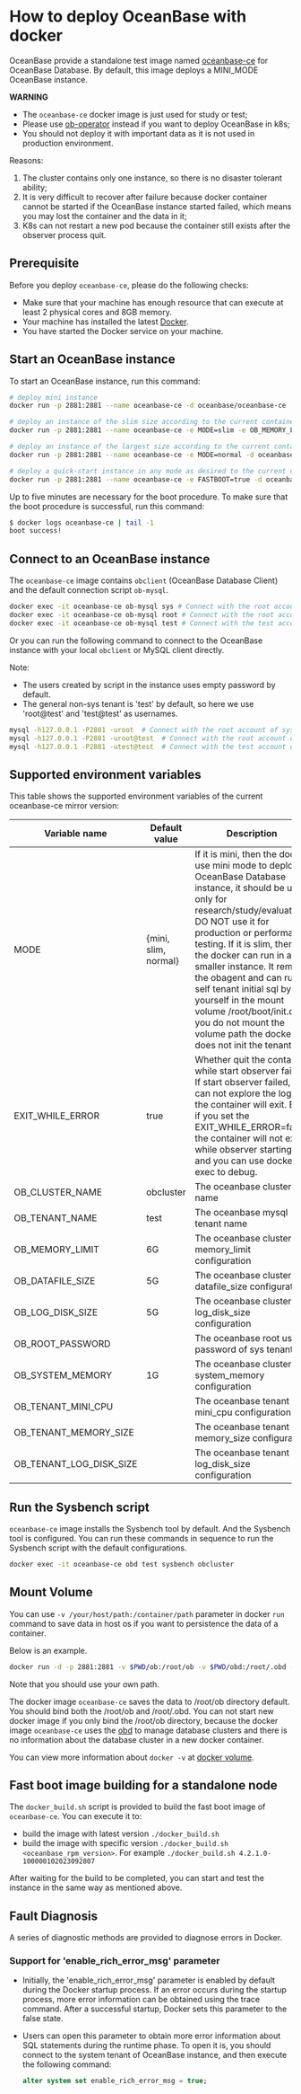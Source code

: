# How to deploy OceanBase with docker

OceanBase provide a standalone test image named [oceanbase-ce](https://hub.docker.com/r/oceanbase/oceanbase-ce) for OceanBase Database. By default, this image deploys a MINI_MODE OceanBase instance.

**WARNING**

- The `oceanbase-ce` docker image is just used for study or test;
- Please use [ob-operator](https://github.com/oceanbase/ob-operator) instead if you want to deploy OceanBase in k8s;
- You should not deploy it with important data as it is not used in production environment.

Reasons:

1. The cluster contains only one instance, so there is no disaster tolerant ability;
2. It is very difficult to recover after failure because docker container cannot be started if the OceanBase instance started failed, which means you may lost the container and the data in it;
3. K8s can not restart a new pod because the container still exists after the observer process quit.

## Prerequisite

Before you deploy `oceanbase-ce`, please do the following checks:

- Make sure that your machine has enough resource that can execute at least 2 physical cores and 8GB memory.
- Your machine has installed the latest [Docker](https://docs.docker.com/get-docker/).
- You have started the Docker service on your machine.

## Start an OceanBase instance

To start an OceanBase instance, run this command:

```bash
# deploy mini instance
docker run -p 2881:2881 --name oceanbase-ce -d oceanbase/oceanbase-ce

# deploy an instance of the slim size according to the current container
docker run -p 2881:2881 --name oceanbase-ce -e MODE=slim -e OB_MEMORY_LIMIT=5G -v {init_sql_folder_path}:/root/boot/init.d -d oceanbase/oceanbase-ce

# deploy an instance of the largest size according to the current container
docker run -p 2881:2881 --name oceanbase-ce -e MODE=normal -d oceanbase/oceanbase-ce

# deploy a quick-start instance in any mode as desired to the current container
docker run -p 2881:2881 --name oceanbase-ce -e FASTBOOT=true -d oceanbase/oceanbase-ce
```

Up to five minutes are necessary for the boot procedure. To make sure that the boot procedure is successful, run this command:

```bash
$ docker logs oceanbase-ce | tail -1
boot success!
```

## Connect to an OceanBase instance

The `oceanbase-ce` image contains `obclient` (OceanBase Database Client) and the default connection script `ob-mysql`.

```bash
docker exec -it oceanbase-ce ob-mysql sys # Connect with the root account of sys tenant
docker exec -it oceanbase-ce ob-mysql root # Connect with the root account of a general tenant
docker exec -it oceanbase-ce ob-mysql test # Connect with the test account of a general tenant
```

Or you can run the following command to connect to the OceanBase instance with your local `obclient` or MySQL client directly.

Note: 
- The users created by script in the instance uses empty password by default.
- The general non-sys tenant is 'test' by default, so here we use 'root@test' and 'test@test' as usernames.

```bash
mysql -h127.0.0.1 -P2881 -uroot  # Connect with the root account of sys tenant
mysql -h127.0.0.1 -P2881 -uroot@test  # Connect with the root account of a general tenant
mysql -h127.0.0.1 -P2881 -utest@test  # Connect with the test account of a general tenant
```

## Supported environment variables

This table shows the supported environment variables of the current oceanbase-ce mirror version:

| Variable name           | Default value        | Description                                                                                                                                                                                                                                                                                                                                                                                                                                               |
|-------------------------|----------------------|-----------------------------------------------------------------------------------------------------------------------------------------------------------------------------------------------------------------------------------------------------------------------------------------------------------------------------------------------------------------------------------------------------------------------------------------------------------|
| MODE                    | {mini, slim, normal} | If it is mini, then the docker use mini mode to deploy OceanBase Database instance, it should be used only for research/study/evaluation.  DO NOT use it for production or performance testing. If it is slim, then the docker can run in a smaller instance. It remove the obagent and can run a self tenant initial sql by yourself in the mount volume /root/boot/init.d. If you do not mount the volume path the docker does not init the tenant sql. |
| EXIT_WHILE_ERROR        | true                 | Whether quit the container while start observer failed. If start observer failed, you can not explore the logs as the container will exit. But if you set the EXIT_WHILE_ERROR=false, the container will not exit while observer starting fail and you can use docker exec to debug.                                                                                                                                                                      |
| OB_CLUSTER_NAME         | obcluster            | The oceanbase cluster name                                                                                                                                                                                                                                                                                                                                                                                                                                |
| OB_TENANT_NAME          | test                 | The oceanbase mysql tenant name                                                                                                                                                                                                                                                                                                                                                                                                                           |
| OB_MEMORY_LIMIT         | 6G                   | The oceanbase cluster memory_limit configuration                                                                                                                                                                                                                                                                                                                                                                                                          |
| OB_DATAFILE_SIZE        | 5G                   | The oceanbase cluster datafile_size configuration                                                                                                                                                                                                                                                                                                                                                                                                         |
| OB_LOG_DISK_SIZE        | 5G                   | The oceanbase cluster log_disk_size configuration                                                                                                                                                                                                                                                                                                                                                                                                         |
| OB_ROOT_PASSWORD        |                      | The oceanbase root user password of sys tenant                                                                                                                                                                                                                                                                                                                                                                                                            |
| OB_SYSTEM_MEMORY        | 1G                   | The oceanbase cluster system_memory configuration                                                                                                                                                                                                                                                                                                                                                                                                         |
| OB_TENANT_MINI_CPU      |                      | The oceanbase tenant mini_cpu configuration                                                                                                                                                                                                                                                                                                                                                                                                               |
| OB_TENANT_MEMORY_SIZE   |                      | The oceanbase tenant memory_size configuration                                                                                                                                                                                                                                                                                                                                                                                                            |
| OB_TENANT_LOG_DISK_SIZE |                      | The oceanbase tenant log_disk_size configuration                                                                                                                                                                                                                                                                                                                                                                                                          |

## Run the Sysbench script

`oceanbase-ce` image installs the Sysbench tool by default. And the Sysbench tool is configured. You can run these commands in sequence to run the Sysbench script with the default configurations.

```bash
docker exec -it oceanbase-ce obd test sysbench obcluster
```

## Mount Volume

You can use `-v /your/host/path:/container/path` parameter in docker `run` command to save data in host os if you want to persistence the data of a container.

Below is an example.

```bash
docker run -d -p 2881:2881 -v $PWD/ob:/root/ob -v $PWD/obd:/root/.obd --name oceanbase oceanbase/oceanbase-ce
```

Note that you should use your own path.

The docker image `oceanbase-ce` saves the data to /root/ob directory default. You should bind both the /root/ob and /root/.obd. You can not start new docker image if you only bind the /root/ob directory, because the docker image `oceanbase-ce` uses the [obd](https://github.com/oceanbase/obdeploy) to manage database clusters and there is no information about the database cluster in a new docker container.

You can view more information about `docker -v` at [docker volume](https://docs.docker.com/storage/volumes/).

## Fast boot image building for a standalone node

The `docker_build.sh` script is provided to build the fast boot image of `oceanbase-ce`. You can execute it to:

- build the image with latest version `./docker_build.sh`
- build the image with specific version `./docker_build.sh <oceanbase_rpm_version>`. For example `./docker_build.sh 4.2.1.0-100000102023092807`

After waiting for the build to be completed, you can start and test the instance in the same way as mentioned above.

## Fault Diagnosis

A series of diagnostic methods are provided to diagnose errors in Docker.

### Support for 'enable_rich_error_msg' parameter

- Initially, the 'enable_rich_error_msg' parameter is enabled by default during the Docker startup process. If an error occurs during the startup process, more error information can be obtained using the trace command. After a successful startup, Docker sets this parameter to the false state.
- Users can open this parameter to obtain more error information about SQL statements during the runtime phase. To open it is, you should connect to the system tenant of OceanBase instance, and then execute the following command:

    ```sql
    alter system set enable_rich_error_msg = true;
    ```
